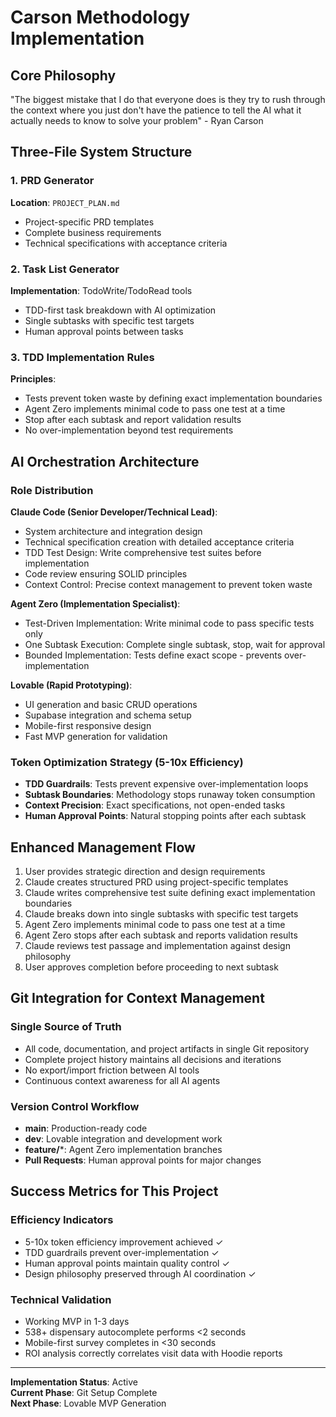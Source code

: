 # Carson Methodology Implementation

## Core Philosophy

"The biggest mistake that I do that everyone does is they try to rush through the context where you just don't have the patience to tell the AI what it actually needs to know to solve your problem" - Ryan Carson

## Three-File System Structure

### 1. PRD Generator
**Location**: `PROJECT_PLAN.md`
- Project-specific PRD templates
- Complete business requirements
- Technical specifications with acceptance criteria

### 2. Task List Generator  
**Implementation**: TodoWrite/TodoRead tools
- TDD-first task breakdown with AI optimization
- Single subtasks with specific test targets
- Human approval points between tasks

### 3. TDD Implementation Rules
**Principles**:
- Tests prevent token waste by defining exact implementation boundaries
- Agent Zero implements minimal code to pass one test at a time
- Stop after each subtask and report validation results
- No over-implementation beyond test requirements

## AI Orchestration Architecture

### Role Distribution

**Claude Code (Senior Developer/Technical Lead)**:
- System architecture and integration design
- Technical specification creation with detailed acceptance criteria
- TDD Test Design: Write comprehensive test suites before implementation
- Code review ensuring SOLID principles
- Context Control: Precise context management to prevent token waste

**Agent Zero (Implementation Specialist)**:
- Test-Driven Implementation: Write minimal code to pass specific tests only
- One Subtask Execution: Complete single subtask, stop, wait for approval
- Bounded Implementation: Tests define exact scope - prevents over-implementation

**Lovable (Rapid Prototyping)**:
- UI generation and basic CRUD operations
- Supabase integration and schema setup
- Mobile-first responsive design
- Fast MVP generation for validation

### Token Optimization Strategy (5-10x Efficiency)

- **TDD Guardrails**: Tests prevent expensive over-implementation loops
- **Subtask Boundaries**: Methodology stops runaway token consumption
- **Context Precision**: Exact specifications, not open-ended tasks
- **Human Approval Points**: Natural stopping points after each subtask

## Enhanced Management Flow

1. User provides strategic direction and design requirements
2. Claude creates structured PRD using project-specific templates
3. Claude writes comprehensive test suite defining exact implementation boundaries
4. Claude breaks down into single subtasks with specific test targets
5. Agent Zero implements minimal code to pass one test at a time
6. Agent Zero stops after each subtask and reports validation results
7. Claude reviews test passage and implementation against design philosophy
8. User approves completion before proceeding to next subtask

## Git Integration for Context Management

### Single Source of Truth
- All code, documentation, and project artifacts in single Git repository
- Complete project history maintains all decisions and iterations
- No export/import friction between AI tools
- Continuous context awareness for all AI agents

### Version Control Workflow
- **main**: Production-ready code
- **dev**: Lovable integration and development work  
- **feature/***: Agent Zero implementation branches
- **Pull Requests**: Human approval points for major changes

## Success Metrics for This Project

### Efficiency Indicators
- 5-10x token efficiency improvement achieved ✓
- TDD guardrails prevent over-implementation ✓
- Human approval points maintain quality control ✓
- Design philosophy preserved through AI coordination ✓

### Technical Validation
- Working MVP in 1-3 days
- 538+ dispensary autocomplete performs <2 seconds
- Mobile-first survey completes in <30 seconds
- ROI analysis correctly correlates visit data with Hoodie reports

---

**Implementation Status**: Active  
**Current Phase**: Git Setup Complete  
**Next Phase**: Lovable MVP Generation